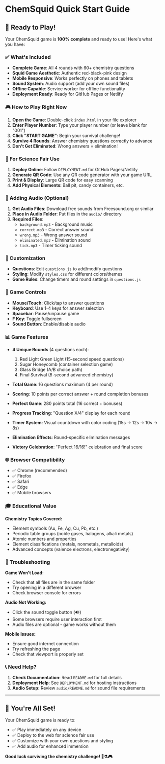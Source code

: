 # ChemSquid Quick Start Guide

## 🚀 Ready to Play!

Your ChemSquid game is **100% complete** and ready to use! Here's what you have:

### ✅ What's Included

- **Complete Game**: All 4 rounds with 60+ chemistry questions
- **Squid Game Aesthetic**: Authentic red-black-pink design
- **Mobile Responsive**: Works perfectly on phones and tablets
- **Sound System**: Audio support (add your own sound files)
- **Offline Capable**: Service worker for offline functionality
- **Deployment Ready**: Ready for GitHub Pages or Netlify

### 🎮 How to Play Right Now

1. **Open the Game**: Double-click `index.html` in your file explorer
2. **Enter Player Number**: Type your player number (or leave blank for "001")
3. **Click "START GAME"**: Begin your survival challenge!
4. **Survive 4 Rounds**: Answer chemistry questions correctly to advance
5. **Don't Get Eliminated**: Wrong answers = elimination!

### 📱 For Science Fair Use

1. **Deploy Online**: Follow `DEPLOYMENT.md` for GitHub Pages/Netlify
2. **Generate QR Code**: Use any QR code generator with your game URL
3. **Print & Display**: Large QR code for easy scanning
4. **Add Physical Elements**: Ball pit, candy containers, etc.

### 🎵 Adding Audio (Optional)

1. **Get Audio Files**: Download free sounds from Freesound.org or similar
2. **Place in Audio Folder**: Put files in the `audio/` directory
3. **Required Files**:
   - `background.mp3` - Background music
   - `correct.mp3` - Correct answer sound
   - `wrong.mp3` - Wrong answer sound
   - `eliminated.mp3` - Elimination sound
   - `tick.mp3` - Timer ticking sound

### 🎨 Customization

- **Questions**: Edit `questions.js` to add/modify questions
- **Styling**: Modify `styles.css` for different colors/themes
- **Game Rules**: Change timers and round settings in `questions.js`

### 🔧 Game Controls

- **Mouse/Touch**: Click/tap to answer questions
- **Keyboard**: Use 1-4 keys for answer selection
- **Spacebar**: Pause/unpause game
- **F Key**: Toggle fullscreen
- **Sound Button**: Enable/disable audio

### 📊 Game Features

- **4 Unique Rounds** (4 questions each):
  1. Red Light Green Light (15-second speed questions)
  2. Sugar Honeycomb (container selection game)
  3. Glass Bridge (A/B choice path)
  4. Final Survival (8-second advanced chemistry)

- **Total Game**: 16 questions maximum (4 per round)
- **Scoring**: 10 points per correct answer + round completion bonuses
- **Perfect Game**: 280 points total (16 correct + bonuses)

- **Progress Tracking**: "Question X/4" display for each round
- **Timer System**: Visual countdown with color coding (15s → 12s → 10s → 8s)
- **Elimination Effects**: Round-specific elimination messages
- **Victory Celebration**: "Perfect 16/16!" celebration and final score

### 🌐 Browser Compatibility

- ✅ Chrome (recommended)
- ✅ Firefox
- ✅ Safari
- ✅ Edge
- ✅ Mobile browsers

### 🎓 Educational Value

**Chemistry Topics Covered:**
- Element symbols (Au, Fe, Ag, Cu, Pb, etc.)
- Periodic table groups (noble gases, halogens, alkali metals)
- Atomic numbers and properties
- Element classifications (metals, nonmetals, metalloids)
- Advanced concepts (valence electrons, electronegativity)

### 🚨 Troubleshooting

**Game Won't Load:**
- Check that all files are in the same folder
- Try opening in a different browser
- Check browser console for errors

**Audio Not Working:**
- Click the sound toggle button (🔊)
- Some browsers require user interaction first
- Audio files are optional - game works without them

**Mobile Issues:**
- Ensure good internet connection
- Try refreshing the page
- Check that viewport is properly set

### 📞 Need Help?

1. **Check Documentation**: Read `README.md` for full details
2. **Deployment Help**: See `DEPLOYMENT.md` for hosting instructions
3. **Audio Setup**: Review `audio/README.md` for sound file requirements

---

## 🎉 You're All Set!

Your ChemSquid game is ready to:
- ✅ Play immediately on any device
- ✅ Deploy to the web for science fair use
- ✅ Customize with your own questions and styling
- ✅ Add audio for enhanced immersion

**Good luck surviving the chemistry challenge! 🧪⚗️🎮** 